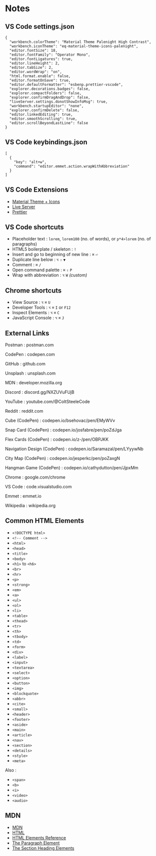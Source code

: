 # Notes

## VS Code settings.json
```
{
  "workbench.colorTheme": "Material Theme Palenight High Contrast",
  "workbench.iconTheme": "eq-material-theme-icons-palenight",
  "editor.fontSize": 18,
  "editor.fontFamily": "Operator Mono",
  "editor.fontLigatures": true,
  "editor.lineHeight": 2,
  "editor.tabSize": 2,
  "editor.wordWrap": "on",
  "html.format.enable": false,
  "editor.formatOnSave": true,
  "editor.defaultFormatter": "esbenp.prettier-vscode",
  "explorer.decorations.badges": false,
  "explorer.compactFolders": false,
  "explorer.confirmDragAndDrop": false,
  "liveServer.settings.donotShowInfoMsg": true,
  "workbench.startupEditor": "none",
  "explorer.confirmDelete": false,
  "editor.linkedEditing": true,
  "editor.smoothScrolling": true,
  "editor.scrollBeyondLastLine": false
}
```

## VS Code keybindings.json

```
[
  {
    "key": "alt+w",
    "command": "editor.emmet.action.wrapWithAbbreviation"
  }
]
```

## VS Code Extensions

- [Material Theme + Icons](material-theme-website.vercel.app)
- [Live Server](ritwickdey.github.io/vscode-live-server)
- [Prettier](prettier.io)

## VS Code shortcuts

- Placeholder text : `lorem`, `lorem100` (no. of words), or `p*4>lorem` (no. of paragraphs)
- HTML5 boilerplate / skeleton : `!`
- Insert and go to beginning of new line : `⌘` `⏎`
- Duplicate line below : `⌥` `⇧` `▼`
- Comment : `⌘` `/`
- Open command palette : `⌘` `⇧` `P`
- Wrap with abbreviation : `⌥` `W` *(custom)*

## Chrome shortcuts

- View Source : `⌥` `⌘` `U`
- Developer Tools : `⌥` `⌘` `I` or `F12`
- Inspect Elements : `⌥` `⌘` `C`
- JavaScript Console : `⌥` `⌘` `J`

## External Links

Postman : postman.com

CodePen : codepen.com

GitHub : github.com

Unsplash : unsplash.com

MDN : developer.mozilla.org

Discord : discord.gg/NXZUVuFUjB

YouTube : youtube.com/@ColtSteeleCode

Reddit : reddit.com

Cube (CodePen) : codepen.io/bsehovac/pen/EMyWVv

Snap Card (CodePen) : codepen.io/josfabre/pen/poZdJga

Flex Cards (CodePen) : codepen.io/z-/pen/OBPJKK

Navigation Design (CodePen) : codepen.io/Saramazal/pen/LYyywNb

City Map (CodePen) : codepen.io/jesperkc/pen/poZaxgN

Hangman Game (CodePen) : codepen.io/cathydutton/pen/JjpxMm

Chrome : google.com/chrome

VS Code : code.visualstudio.com

Emmet : emmet.io

Wikipedia : wikipedia.org

## Common HTML Elements

- `<!DOCTYPE html>`
- `<!-- Comment -->`
- `<html>`
- `<head>`
- `<title>`
- `<body>`
- `<h1>` to `<h6>`
- `<br>`
- `<hr>`
- `<p>`
- `<strong>`
- `<em>`
- `<a>`
- `<ul>`
- `<ol>`
- `<li>`
- `<table>`
- `<thead>`
- `<tr>`
- `<th>`
- `<tbody>`
- `<td>`
- `<form>`
- `<div>`
- `<label>`
- `<input>`
- `<textarea>`
- `<select>`
- `<option>`
- `<button>`
- `<img>`
- `<blockquote>`
- `<abbr>`
- `<cite>`
- `<small>`
- `<header>`
- `<footer>`
- `<aside>`
- `<main>`
- `<article>`
- `<nav>`
- `<section>`
- `<details>`
- `<style>`
- `<meta>`

Also :

- `<span>`
- `<b>`
- `<i>`
- `<video>`
- `<audio>`

## MDN

- [MDN](developer.mozilla.org)
- [HTML](developer.mozilla.org/en-US/docs/Web/HTML)
- [HTML Elements Reference](developer.mozilla.org/en-US/docs/Web/HTML/Element)
- [The Paragraph Element](developer.mozilla.org/en-US/docs/Web/HTML/Element/p)
- [The Section Heading Elements](developer.mozilla.org/en-US/docs/Web/HTML/Element/Heading_Elements)

